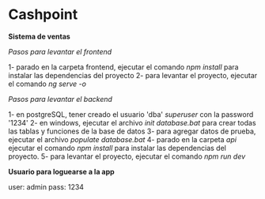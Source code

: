 # Cashpoint

**Sistema de ventas**

*Pasos para levantar el frontend*

1- parado en la carpeta frontend, ejecutar el comando *npm install* para instalar las dependencias del proyecto
2- para levantar el proyecto, ejecutar el comando *ng serve -o*

*Pasos para levantar el backend*

1- en postgreSQL, tener creado el usuario 'dba' *superuser* con la password '1234'
2- en windows, ejecutar el archivo *init database.bat* para crear todas las tablas y funciones de la base de datos
3- para agregar datos de prueba, ejecutar el archivo *populate database.bat*
4- parado en la carpeta *api* ejecutar el comando *npm install* para instalar las dependencias del proyecto.
5- para levantar el proyecto, ejecutar el comando *npm run dev*

**Usuario para loguearse a la app**

user: admin
pass: 1234